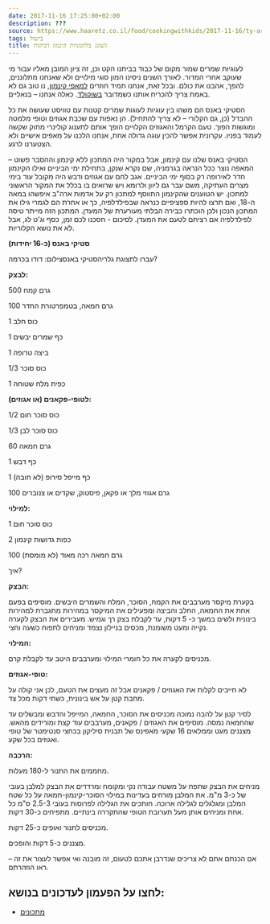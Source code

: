 ```yaml
---
date: 2017-11-16 17:25:00+02:00
description: ???
source: https://www.haaretz.co.il/food/cookingwithkids/2017-11-16/ty-article/0000017f-f8f0-d460-afff-fbf6b10a0000
tags: בישול
title: העונג בלחמניות קינמון דביקות
---
```


לעוגיות שמרים שמור מקום של כבוד בביתנו הקט וכן, זה ציון המובן מאליו עבור מי שעוקב אחרי המדור. לאורך השנים ניסינו המון סוגי מילויים ולא שאנחנו מתלוננים, להפך, אהבנו את כולם. ובכל זאת, אנחנו תמיד חוזרים [למאפי קינמון](/food/cookingwithkids/2016-07-05/ty-article/0000017f-f8d1-d47e-a37f-f9fd453f0000), נו טוב גם לא באמת צריך להכריח אותנו כשמדובר [בשוקולד](/food/cookingwithkids/2017-10-19/ty-article/0000017f-f8e1-d2d5-a9ff-f8ed0aa80000). כאלה אנחנו – בנאליים. 

הסטיקי באנס הם משהו בין עוגיות לעוגות שמרים קטנות עם טוויסט שעושה את כל ההבדל (כן, גם הקלורי – לא צריך להתחיל). הן נאפות עם שכבת אגוזים וטופי מלמטה ומוגשות הפוך. טעם הקרמל והאגוזים הקלויים הופך אותם לתענוג קולינרי מתוק שקשה לעמוד בפניו. עקרונית אפשר להכין עוגה גדולה אחת, אנחנו הלכנו על מאפים אישיים ולא הצטערנו לרגע. 

הסטיקי באנס שלנו עם קינמון, אבל במקור היה המתכון ללא קינמון וההסבר פשוט – המאפה נוצר ככל הנראה בגרמניה, שם נקרא שנקן, בתחילת ימי הביניים ואילו הקינמון חדר לאירופה רק בסוף ימי הביניים. אגב לחם עם אגוזים ודבש היה מקובל עוד בימי מצרים העתיקה, משם עבר גם ליוון ולרומא ויש שרואים בו בכלל את המקור הראשוני למתכון. יש הטוענים שהקינמון התווסף למתכון רק על אדמות ארה"ב איפשהו במאה ה-18, ואם תרצו להיות ספציפיים כנראה שבפילדלפיה, כך או אחרת הם לגמרי גילו את המתכון הנכון ולכן הוכתרו כבירה הבלתי מעורערת של המעדן. המתכון הזה מייתר טיסה לפילדלפיה אם רציתם לטעם את המעדן. לסיכום - חסכנו לכם זמן, כסף וג'ט לג, אבל לא את נושא הקלוריות. 

**סטיקי באנס (כ-16 יחידות)** 

 עברו לתצוגת גלריהסטיקי באנסצילום: דודו בכרמה? 

**לבצק:** 

500 גרם קמח 

100 גרם חמאה, בטמפרטורת החדר 

1 כוס חלב 

1 כף שמרים יבשים 

1 ביצה טרופה 

1/3 כוס סוכר 

1 כפית מלח שטוחה 

**לטופי-פקאנים (או אגוזים):** 

1/2 כוס סוכר חום 

1/3 כוס סוכר לבן 

60 גרם חמאה 

1 כף דבש 

1 כף מייפל סירופ (לא חובה) 

100 גרם אגוזי מלך או פקאן, פיסטוק, שקדים או צנוברים 

**למילוי:** 

1 כוס סוכר חום 

2 כפות גדושות קינמון 

100 גרם חמאה רכה מאוד (לא מומסת) 

איך? 

**הבצק:** 

בקערת מיקסר מערבבים את הקמח, הסוכר, המלח והשמרים היבשים. מוסיפים בפעם אחת את החמאה, החלב והביצה ומפעילים את המיקסר במהירות מתגברת למהירות בינונית ולשים במשך כ- 5 דקות, עד לקבלת בצק רך וגמיש. מעבירים את הבצק לקערה נקייה ומעט משומנת, מכסים בניילון נצמד ומניחים לתפוח כשעה וחצי. 

**המילוי:** 

מכניסים לקערה את כל חומרי המילוי ומערבבים היטב עד לקבלת קרם. 

**טופי-אגוזים:** 

לא חייבים לקלות את האגוזים / פקאנים אבל זה מעצים את הטעם, לכן אני קולה על מחבת קטן על אש בינונית, כשתי דקות מכל צד. 

לסיר קטן על להבה נמוכה מכניסים את הסוכר, החמאה, המייפל והדבש ומבשלים עד שהחמאה נמסה. מוסיפים את האגוזים / פקאנים, מערבבים עוד קצת ומורידים מהאש. מצננים מעט וממלאים 16 שקעי מאפינס של תבנית סיליקון בכחצי סנטימטר של טופי ואגוזים בכל שקע. 

**הרכבה:** 

מחממים את התנור ל-180 מעלות. 

מניחים את הבצק שתפח על משטח עבודה נקי ומקומח ומרדדים את הבצק למלבן בעובי של כ-3 מ"מ. את המלבן מורחים בעדינות במילוי הסוכר-קינמון-חמאה על כל שטח המלבן ומגלגלים לגלילה ארוכה. חותכים את הגלילה לפרוסות בעובי 2.5-3 ס"מ כל אחת ומניחים אותן מעל תערובת הטופי שהתקררה בינתיים. מתפיחים כ-30 דקות. 

מכניסים לתנור ואופים כ-25 דקות. 

מצננים כ-5 דקות והופכים. 

אם הכנתם אתם לא צריכים שנדרבן אתכם לטעום, זה מובנה ואי אפשר לעצור את זה – ראו הוזהרתם.

לחצו על הפעמון לעדכונים בנושא:
------------------------------

* [מתכונים](/ty-tag/recipes-0000017f-da28-dea8-a77f-de6a4ba50000)
